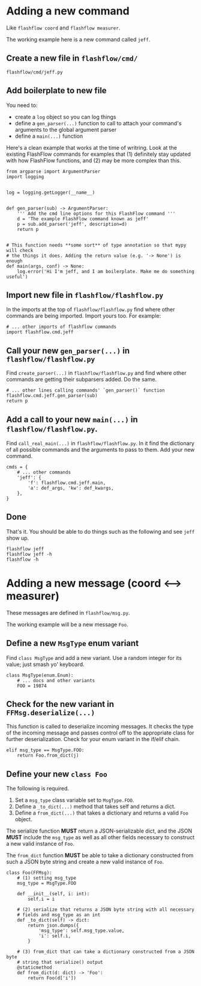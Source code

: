 # Adding a new command

Like `flashflow coord` and `flashflow measurer`.

The working example here is a new command called `jeff`.

## Create a new file in `flashflow/cmd/`

`flashflow/cmd/jeff.py`

## Add boilerplate to new file

You need to:

- create a `log` object so you can log things
- define a `gen_parser(...)` function to call to attach your command's
  arguments to the global argument parser
- define a `main(...)` function

Here's a clean example that works at the time of writring.  Look at the
existing FlashFlow commands for examples that (1) definitely stay updated with
how FlashFlow functions, and (2) may be more complex than this.

    from argparse import ArgumentParser
    import logging
    
    
    log = logging.getLogger(__name__)
    
    
    def gen_parser(sub) -> ArgumentParser:
        ''' Add the cmd line options for this FlashFlow command '''
        d = 'The example FlashFlow command known as jeff'
        p = sub.add_parser('jeff', description=d)
        return p
    
    
    # This function needs **some sort** of type annotation so that mypy will check
    # the things it does. Adding the return value (e.g. '-> None') is enough
    def main(args, conf) -> None:
        log.error('Hi I'm jeff, and I am boilerplate. Make me do something useful')


## Import new file in `flashflow/flashflow.py`

In the imports at the top of `flashflow/flashflow.py` find where other commands
are being imported. Import yours too. For example:

    # ... other imports of flashflow commands
    import flashflow.cmd.jeff

## Call your new `gen_parser(...)` in `flashflow/flashflow.py`

Find `create_parser(...)` in `flashflow/flashflow.py` and find where other
commands are getting their subparsers added. Do the same.

    # ... other lines calling commands' `gen_parser()` function
    flashflow.cmd.jeff.gen_parser(sub)
    return p

## Add a call to your new `main(...)` in `flashflow/flashflow.py`.

Find `call_real_main(...)` in `flashflow/flashflow.py`. In it find the
dictionary of all possible commands and the arguments to pass to them. Add your
new command.

    cmds = {
        # ... other commands
        'jeff': {
            'f': flashflow.cmd.jeff.main,
            'a': def_args, 'kw': def_kwargs,
        },
    }

## Done

That's it. You should be able to do things such as the following and see `jeff`
show up.

    flashflow jeff
    flashflow jeff -h
    flashflow -h

# Adding a new message (coord <--> measurer)

These messages are defined in `flashflow/msg.py`.

The working example will be a new message `Foo`.

## Define a new `MsgType` enum variant

Find `class MsgType` and add a new variant. Use a random integer for its value;
just smash yo' keyboard.

    class MsgType(enum.Enum):
        # ... docs and other variants
        FOO = 19874

## Check for the new variant in `FFMsg.deserialize(...)`

This function is called to deserialize incoming messages. It checks the type of
the incoming message and passes control off to the appropriate class for
further deserialization. Check for your enum variant in the if/elif chain.

    elif msg_type == MsgType.FOO:
        return Foo.from_dict(j)

## Define your new `class Foo`

The following is required.

1. Set a `msg_type` class variable set to `MsgType.FOO`.
2. Define a `_to_dict(...)` method that takes self and returns a dict.
3. Define a `from_dict(...)` that takes a dictionary and returns a valid `Foo` object.

The serialize function **MUST** return a JSON-serializable dict, and the JSON **MUST**
include the `msg_type` as well as all other fields necessary to construct a new
valid instance of `Foo`.

The `from_dict` function **MUST** be able to take a dictionary constructed from
such a JSON byte string and create a new valid instance of `Foo`.

    class Foo(FFMsg):
        # (1) setting msg_type
        msg_type = MsgType.FOO
    
        def __init__(self, i: int):
            self.i = i
    
        # (2) serialize that returns a JSON byte string with all necessary
        # fields and msg_type as an int
        def _to_dict(self) -> dict:
            return json.dumps({
                'msg_type': self.msg_type.value,
                'i': self.i,
            }
    
        # (3) from_dict that can take a dictionary constructed from a JSON byte
        # string that serialize() output
        @staticmethod
        def from_dict(d: dict) -> 'Foo':
            return Foo(d['i'])
